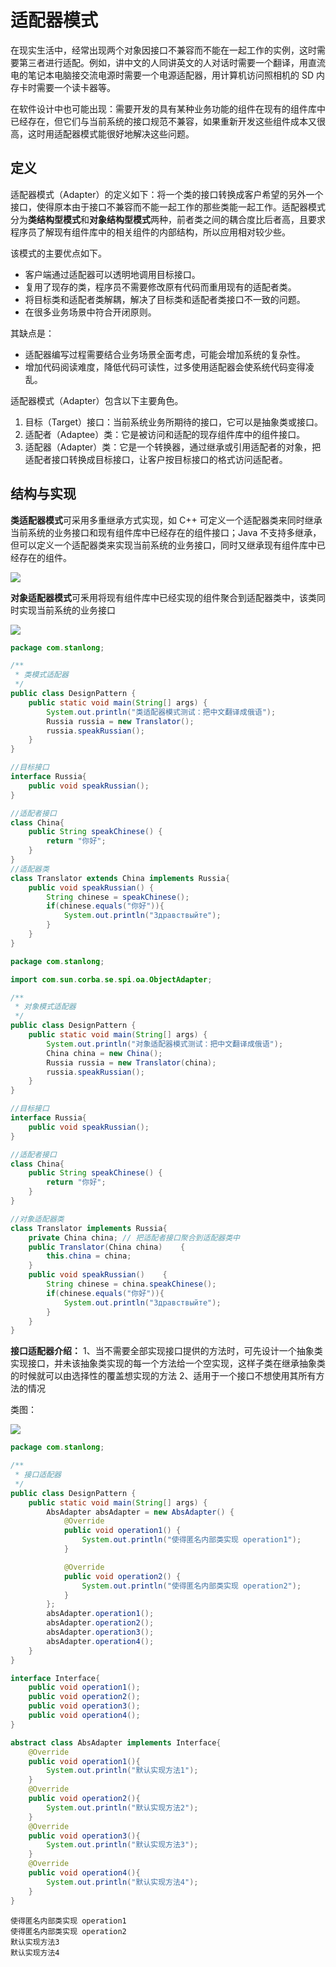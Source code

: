 # 适配器模式

在现实生活中，经常出现两个对象因接口不兼容而不能在一起工作的实例，这时需要第三者进行适配。例如，讲中文的人同讲英文的人对话时需要一个翻译，用直流电的笔记本电脑接交流电源时需要一个电源适配器，用计算机访问照相机的 SD 内存卡时需要一个读卡器等。

在软件设计中也可能出现：需要开发的具有某种业务功能的组件在现有的组件库中已经存在，但它们与当前系统的接口规范不兼容，如果重新开发这些组件成本又很高，这时用适配器模式能很好地解决这些问题。

## 定义

适配器模式（Adapter）的定义如下：将一个类的接口转换成客户希望的另外一个接口，使得原本由于接口不兼容而不能一起工作的那些类能一起工作。适配器模式分为**类结构型模式**和**对象结构型模式**两种，前者类之间的耦合度比后者高，且要求程序员了解现有组件库中的相关组件的内部结构，所以应用相对较少些。

该模式的主要优点如下。

- 客户端通过适配器可以透明地调用目标接口。
- 复用了现存的类，程序员不需要修改原有代码而重用现有的适配者类。
- 将目标类和适配者类解耦，解决了目标类和适配者类接口不一致的问题。
- 在很多业务场景中符合开闭原则。

其缺点是：

- 适配器编写过程需要结合业务场景全面考虑，可能会增加系统的复杂性。
- 增加代码阅读难度，降低代码可读性，过多使用适配器会使系统代码变得凌乱。

适配器模式（Adapter）包含以下主要角色。

1. 目标（Target）接口：当前系统业务所期待的接口，它可以是抽象类或接口。
2. 适配者（Adaptee）类：它是被访问和适配的现存组件库中的组件接口。
3. 适配器（Adapter）类：它是一个转换器，通过继承或引用适配者的对象，把适配者接口转换成目标接口，让客户按目标接口的格式访问适配者。

## 结构与实现

**类适配器模式**可采用多重继承方式实现，如 C++ 可定义一个适配器类来同时继承当前系统的业务接口和现有组件库中已经存在的组件接口；Java 不支持多继承，但可以定义一个适配器类来实现当前系统的业务接口，同时又继承现有组件库中已经存在的组件。

![](https://cdn.jsdelivr.net/gh/StanLong/Framework/06DesignPattern/doc/14.png)

**对象适配器模式**可釆用将现有组件库中已经实现的组件聚合到适配器类中，该类同时实现当前系统的业务接口

![](https://cdn.jsdelivr.net/gh/StanLong/Framework/06DesignPattern/doc/15.png)

```java
package com.stanlong;

/**
 * 类模式适配器
 */
public class DesignPattern {
    public static void main(String[] args) {
        System.out.println("类适配器模式测试：把中文翻译成俄语");
        Russia russia = new Translator();
        russia.speakRussian();
    }
}

//目标接口
interface Russia{
    public void speakRussian();
}

//适配者接口
class China{
    public String speakChinese() {
        return "你好";
    }
}
//适配器类
class Translator extends China implements Russia{
    public void speakRussian() {
        String chinese = speakChinese();
        if(chinese.equals("你好")){
            System.out.println("Здравствыйте");
        }
    }
}
```

```java
package com.stanlong;

import com.sun.corba.se.spi.oa.ObjectAdapter;

/**
 * 对象模式适配器
 */
public class DesignPattern {
    public static void main(String[] args) {
        System.out.println("对象适配器模式测试：把中文翻译成俄语");
        China china = new China();
        Russia russia = new Translator(china);
        russia.speakRussian();
    }
}

//目标接口
interface Russia{
    public void speakRussian();
}

//适配者接口
class China{
    public String speakChinese() {
        return "你好";
    }
}

//对象适配器类
class Translator implements Russia{
    private China china; // 把适配者接口聚合到适配器类中
    public Translator(China china)    {
        this.china = china;
    }
    public void speakRussian()    {
        String chinese = china.speakChinese();
        if(chinese.equals("你好")){
            System.out.println("Здравствыйте");
        }
    }
}
```



**接口适配器介绍：**
1、当不需要全部实现接口提供的方法时，可先设计一个抽象类实现接口，并未该抽象类实现的每一个方法给一个空实现，这样子类在继承抽象类的时候就可以由选择性的覆盖想实现的方法
2、适用于一个接口不想使用其所有方法的情况

类图：

![](./doc/16.png)

```java
package com.stanlong;

/**
 * 接口适配器
 */
public class DesignPattern {
    public static void main(String[] args) {
        AbsAdapter absAdapter = new AbsAdapter() {
            @Override
            public void operation1() {
                System.out.println("使得匿名内部类实现 operation1");
            }

            @Override
            public void operation2() {
                System.out.println("使得匿名内部类实现 operation2");
            }
        };
        absAdapter.operation1();
        absAdapter.operation2();
        absAdapter.operation3();
        absAdapter.operation4();
    }
}

interface Interface{
    public void operation1();
    public void operation2();
    public void operation3();
    public void operation4();
}

abstract class AbsAdapter implements Interface{
    @Override
    public void operation1(){
        System.out.println("默认实现方法1");
    }
    @Override
    public void operation2(){
        System.out.println("默认实现方法2");
    }
    @Override
    public void operation3(){
        System.out.println("默认实现方法3");
    }
    @Override
    public void operation4(){
        System.out.println("默认实现方法4");
    }
}
```

```
使得匿名内部类实现 operation1
使得匿名内部类实现 operation2
默认实现方法3
默认实现方法4
```

